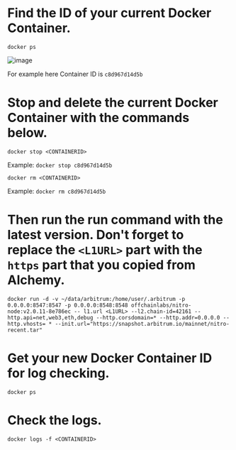 # Find the ID of your current Docker Container.

```
docker ps
```

![image](https://user-images.githubusercontent.com/101462877/219213845-25d7cb76-9934-4899-916c-2138c992aeac.png)

For example here Container ID is `c8d967d14d5b`

# Stop and delete the current Docker Container with the commands below.

```
docker stop <CONTAINERID>
```
Example: `docker stop c8d967d14d5b`

```
docker rm <CONTAINERID>
```
Example: `docker rm c8d967d14d5b`



# Then run the run command with the latest version. Don't forget to replace the `<L1URL>` part with the `https` part that you copied from Alchemy.

```
docker run -d -v ~/data/arbitrum:/home/user/.arbitrum -p 0.0.0.0:8547:8547 -p 0.0.0.0:8548:8548 offchainlabs/nitro-node:v2.0.11-8e786ec -- l1.url <L1URL> --l2.chain-id=42161 --http.api=net,web3,eth,debug --http.corsdomain=* --http.addr=0.0.0.0 --http.vhosts= * --init.url="https://snapshot.arbitrum.io/mainnet/nitro-recent.tar"
```

# Get your new Docker Container ID for log checking.

```
docker ps
```

# Check the logs.

```
docker logs -f <CONTAINERID>
```
